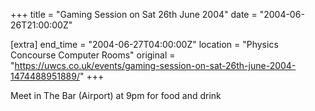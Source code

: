 +++
title = "Gaming Session on Sat 26th June 2004"
date = "2004-06-26T21:00:00Z"

[extra]
end_time = "2004-06-27T04:00:00Z"
location = "Physics Concourse Computer Rooms"
original = "https://uwcs.co.uk/events/gaming-session-on-sat-26th-june-2004-1474488951889/"
+++

Meet in The Bar (Airport) at 9pm for food and drink

